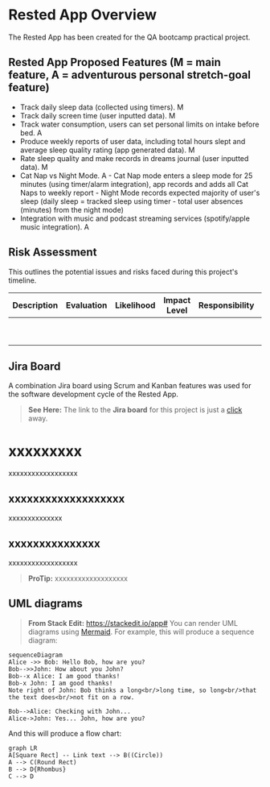 # Rested App Overview
The Rested App has been created for the QA bootcamp practical project. 

## Rested App Proposed Features (M = main feature, A = adventurous personal stretch-goal feature)
- Track daily sleep data (collected using timers). M
- Track daily screen time (user inputted data). M
- Track water consumption, users can set personal limits on intake before bed. A
- Produce weekly reports of user data, including total hours slept and average sleep quality rating (app generated data). M
- Rate sleep quality and make records in dreams journal (user inputted data). M
- Cat Nap vs Night Mode. A
        - Cat Nap mode enters a sleep mode for 25 minutes (using timer/alarm integration), app records and adds all Cat Naps to weekly report
        - Night Mode records expected majority of user's sleep (daily sleep = tracked sleep using timer - total user absences (minutes) from the night mode)
- Integration with music and podcast streaming services (spotify/apple music integration). A

## Risk Assessment
This outlines the potential issues and risks faced during this project's timeline.

| Description    |Evaluation    |Likelihood     |Impact Level |Responsibility |Response | Control Measures |
|----------------|--------------|---------------|-------------|---------------|---------|------------------| 
|                |              |               |             |               |         |                  |
|                |              |               |             |               |         |                  |
|                |              |               |             |               |         |                  |
|                |              |               |             |               |         |                  |
|                |              |               |             |               |         |                  |
|                |              |               |             |               |         |                  |
|                |              |               |             |               |         |                  |
|                |              |               |             |               |         |                  |
|                |              |               |             |               |         |                  |

## Jira Board
A combination Jira board using Scrum and Kanban features was used for the software development cycle of the Rested App.
> **See Here:** The link to the **Jira board** for this project is just a [click](https://qadfesw3.atlassian.net/jira/software/projects/DPP/boards/1) away. 

# xxxxxxxxx

xxxxxxxxxxxxxxxxxx

## xxxxxxxxxxxxxxxxxxx

xxxxxxxxxxxxxx

## xxxxxxxxxxxxxxx

xxxxxxxxxxxxxxxxxx

> **ProTip:** xxxxxxxxxxxxxxxxxxx

## UML diagrams

> **From Stack Edit:** https://stackedit.io/app#
You can render UML diagrams using [Mermaid](https://mermaidjs.github.io/). For example, this will produce a sequence diagram:

```mermaid
sequenceDiagram
Alice ->> Bob: Hello Bob, how are you?
Bob-->>John: How about you John?
Bob--x Alice: I am good thanks!
Bob-x John: I am good thanks!
Note right of John: Bob thinks a long<br/>long time, so long<br/>that the text does<br/>not fit on a row.

Bob-->Alice: Checking with John...
Alice->John: Yes... John, how are you?
```

And this will produce a flow chart:

```mermaid
graph LR
A[Square Rect] -- Link text --> B((Circle))
A --> C(Round Rect)
B --> D{Rhombus}
C --> D
```
